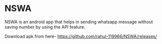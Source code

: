 # NSWA
NSWA is an android app that helps in sending whatsapp message without saving number by using the API feature.

Download apk from here-
https://github.com/rahul-119966/NSWA/releases/
